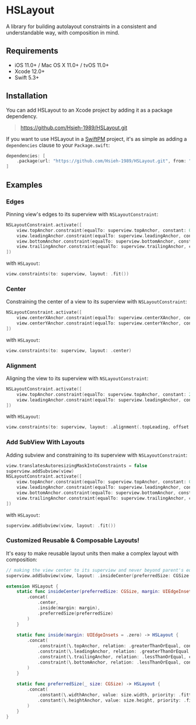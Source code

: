 # HSLayout

A library for building autolayout constraints in a consistent and understandable way, with composition in mind.

## Requirements

- iOS 11.0+ / Mac OS X 11.0+ / tvOS 11.0+
- Xcode 12.0+
- Swift 5.3+

## Installation

You can add HSLayout to an Xcode project by adding it as a package dependency.

> https://github.com/Hsieh-1989/HSLayout.git

If you want to use HSLayout in a [SwiftPM](https://swift.org/package-manager/) project, it's as simple as adding a `dependencies` clause to your `Package.swift`:

```swift
dependencies: [
    .package(url: "https://github.com/Hsieh-1989/HSLayout.git", from: "0.1.2")
]
```

## Examples

### Edges

Pinning view's edges to its superview with `NSLayoutConstraint`:

```swift
NSLayoutConstraint.activate([
    view.topAnchor.constraint(equalTo: superview.topAnchor, constant: 0),
    view.leadingAnchor.constraint(equalTo: superview.leadingAnchor, constant: 0),
    view.bottomAnchor.constraint(equalTo: superview.bottomAnchor, constant: 0),
    view.trailingAnchor.constraint(equalTo: superview.trailingAnchor, constant: 0)
])
```

with `HSLayout`:

```swift
view.constraints(to: superview, layout: .fit())
```

### Center

Constraining the center of a view to its superview with `NSLayoutConstraint`:

```swift
NSLayoutConstraint.activate([
    view.centerXAnchor.constraint(equalTo: superview.centerXAnchor, constant: 0)
    view.centerYAnchor.constraint(equalTo: superview.centerYAnchor, constant: 0)
])
```

with `HSLayout`:

```swift
view.constraints(to: superview, layout: .center)
```

### Alignment

Aligning the view to its superview with `NSLayoutConstraint`:

```swift
NSLayoutConstraint.activate([
    view.topAnchor.constraint(equalTo: superview.topAnchor, constant: 20),
    view.leadingAnchor.constraint(equalTo: superview.leadingAnchor, constant: 20),
])
```

with `HSLayout`:

```swift
view.constraints(to: superview, layout: .alignment(.topLeading, offset: .init(x: 20, y: 20)))
```

### Add SubView With Layouts

Adding subview and constraining to its superview with `NSLayoutConstraint`:

```swift
view.translatesAutoresizingMaskIntoConstraints = false
superview.addSubview(view)
NSLayoutConstraint.activate([
    view.topAnchor.constraint(equalTo: superview.topAnchor, constant: 0),
    view.leadingAnchor.constraint(equalTo: superview.leadingAnchor, constant: 0),
    view.bottomAnchor.constraint(equalTo: superview.bottomAnchor, constant: 0),
    view.trailingAnchor.constraint(equalTo: superview.trailingAnchor, constant: 0)
])
```

with `HSLayout`:

```swift
superview.addSubview(view, layout: .fit())
```

### Customized Reusable & Composable Layouts!

It's easy to make reusable layout units then make a complex layout with composition:

```swift
// making the view center to its superview and never beyond parent's edge with preferred size.
superview.addSubview(view, layout: .insideCenter(preferredSize: CGSize(width: 500, height: 500)))

extension HSLayout {
    static func insideCenter(preferredSize: CGSize, margin: UIEdgeInsets = .zero) -> HSLayout {
        .concat(
            .center,
            .inside(margin: margin),
            .preferredSize(preferredSize)
        )
    }
    
    static func inside(margin: UIEdgeInsets = .zero) -> HSLayout {
        .concat(
            .constraint(\.topAnchor, relation: .greaterThanOrEqual, constant: margin.top),
            .constraint(\.leadingAnchor, relation: .greaterThanOrEqual, constant: margin.left),
            .constraint(\.trailingAnchor, relation: .lessThanOrEqual, constant: -margin.right),
            .constraint(\.bottomAnchor, relation: .lessThanOrEqual, constant: -margin.bottom)
        )
    }
    
    static func preferredSize(_ size: CGSize) -> HSLayout {
        .concat(
            .constant(\.widthAnchor, value: size.width, priority: .fittingSizeLevel),
            .constant(\.heightAnchor, value: size.height, priority: .fittingSizeLevel)
        )
    }
}
```
